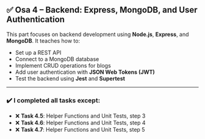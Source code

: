 ## ✅ Osa 4 – Backend: Express, MongoDB, and User Authentication

This part focuses on backend development using **Node.js**, **Express**, and **MongoDB**. It teaches how to:

- Set up a REST API  
- Connect to a MongoDB database  
- Implement CRUD operations for blogs  
- Add user authentication with **JSON Web Tokens (JWT)**  
- Test the backend using **Jest** and **Supertest**

---

### ✔️ I completed all tasks except:

- ❌ **Task 4.5**: Helper Functions and Unit Tests, step 3
- ❌ **Task 4.6**: Helper Functions and Unit Tests, step 4 
- ❌ **Task 4.7**: Helper Functions and Unit Tests, step 5

